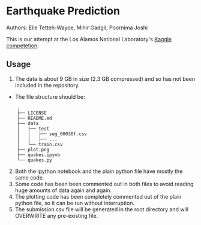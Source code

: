 # Earthquake Prediction

Authors: Elie Tetteh-Wayoe, Mihir Gadgil, Poornima Joshi

This is our attempt at the Los Alamos National Laboratory's [Kaggle competetion](https://www.kaggle.com/c/LANL-Earthquake-Prediction).

## Usage

1. The data is about 9 GB in size (2.3 GB compressed) and so has not been included in the repository.
- The file structure should be:

```
    .
    ├── LICENSE
    ├── README.md
    ├── data
    │   ├── test
    │   │   ├── seg_00030f.csv
    │   │   ├── ...
    │   └── train.csv
    ├── plot.png
    ├── quakes.ipynb
    └── quakes.py
```

2. Both the ipython notebook and the plain python file have mostly the same code.
3. Some code has been been commented out in both files to avoid reading huge amounts of data again and again.
4. The plotting code has been completely commented out of the plain python file, so it can be run without interruption.
5. The submission.csv file will be generated in the root directory and will OVERWRITE any pre-existing file.

